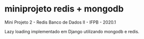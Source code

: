 # miniprojeto redis + mongodb
Mini Projeto 2 - Redis
Banco de Dados II - IFPB - 2020.1

Lazy loading implementado em Django utilizando mongodb e redis.
